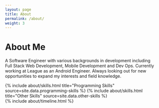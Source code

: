 ```yaml
---
layout: page
title: About
permalink: /about/
weight: 3
---
```


# **About Me**

A Software Engineer with various backgrounds in development including Full Stack Web Development, Mobile Development and Dev Ops. Currently working at League as an Android Engineer. Always looking out for new opportunities to expand my interests and field knowledge.

<div class="row">
{% include about/skills.html title="Programming Skills" source=site.data.programming-skills %}
{% include about/skills.html title="Other Skills" source=site.data.other-skills %}
</div>

<div class="row">
{% include about/timeline.html %}
</div>